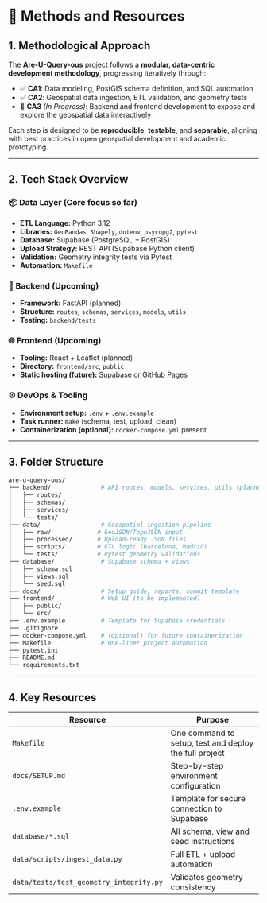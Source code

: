 # 🧪 Methods and Resources

## 1. Methodological Approach

The **Are-U-Query-ous** project follows a **modular, data-centric development methodology**, progressing iteratively through:

- ✅ **CA1**: Data modeling, PostGIS schema definition, and SQL automation
- ✅ **CA2**: Geospatial data ingestion, ETL validation, and geometry tests
- 🔄 **CA3** *(In Progress)*: Backend and frontend development to expose and explore the geospatial data interactively

Each step is designed to be **reproducible**, **testable**, and **separable**, aligning with best practices in open geospatial development and academic prototyping.

---

## 2. Tech Stack Overview

### 📦 Data Layer (Core focus so far)

- **ETL Language:** Python 3.12
- **Libraries:** `GeoPandas`, `Shapely`, `dotenv`, `psycopg2`, `pytest`
- **Database:** Supabase (PostgreSQL + PostGIS)
- **Upload Strategy:** REST API (Supabase Python client)
- **Validation:** Geometry integrity tests via Pytest
- **Automation:** `Makefile`

### 🧠 Backend (Upcoming)

- **Framework:** FastAPI (planned)
- **Structure:** `routes`, `schemas`, `services`, `models`, `utils`
- **Testing:** `backend/tests`

### 🌐 Frontend (Upcoming)

- **Tooling:** React + Leaflet (planned)
- **Directory:** `frontend/src`, `public`
- **Static hosting (future):** Supabase or GitHub Pages

### ⚙️ DevOps & Tooling

- **Environment setup:** `.env` + `.env.example`
- **Task runner:** `make` (schema, test, upload, clean)
- **Containerization (optional):** `docker-compose.yml` present

---

## 3. Folder Structure

```bash
are-u-query-ous/
├── backend/              # API routes, models, services, utils (planned FastAPI)
│   ├── routes/
│   ├── schemas/
│   ├── services/
│   └── tests/
├── data/                 # Geospatial ingestion pipeline
│   ├── raw/             # GeoJSON/TopoJSON input
│   ├── processed/       # Upload-ready JSON files
│   ├── scripts/         # ETL logic (Barcelona, Madrid)
│   └── tests/           # Pytest geometry validations
├── database/             # Supabase schema + views
│   ├── schema.sql
│   ├── views.sql
│   └── seed.sql
├── docs/                 # Setup guide, reports, commit template
├── frontend/             # Web UI (to be implemented)
│   ├── public/
│   └── src/
├── .env.example          # Template for Supabase credentials
├── .gitignore
├── docker-compose.yml    # (Optional) for future containerization
├── Makefile              # One-liner project automation
├── pytest.ini
├── README.md
└── requirements.txt
```

---

## 4. Key Resources

| Resource                    | Purpose                                                   |
|----------------------------|-----------------------------------------------------------|
| `Makefile`                 | One command to setup, test and deploy the full project    |
| `docs/SETUP.md`            | Step-by-step environment configuration                    |
| `.env.example`             | Template for secure connection to Supabase               |
| `database/*.sql`           | All schema, view and seed instructions                    |
| `data/scripts/ingest_data.py` | Full ETL + upload automation                          |
| `data/tests/test_geometry_integrity.py` | Validates geometry consistency           |